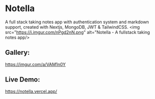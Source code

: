 # Notella
A full stack taking notes app with authentication system and markdown support, created with Nextjs, MongoDB, JWT & TailwindCSS.
<img src="https://i.imgur.com/nPgd2nN.png" alt="Notella - A fullstack taking notes app/>

## Gallery:
https://imgur.com/a/VAM1n0Y


## Live Demo:
https://notella.vercel.app/